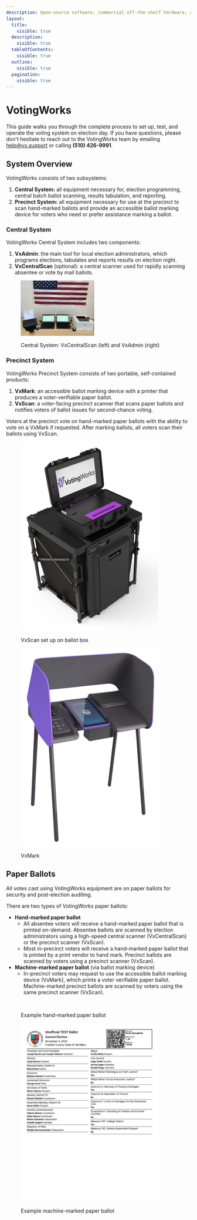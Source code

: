```yaml
---
description: Open-source software, commercial off-the-shelf hardware, and paper ballots.
layout:
  title:
    visible: true
  description:
    visible: true
  tableOfContents:
    visible: true
  outline:
    visible: true
  pagination:
    visible: true
---
```


# VotingWorks

This guide walks you through the complete process to set up, test, and operate the voting system on election day. If you have questions, please don't hesitate to reach out to the VotingWorks team by emailing [help@vx.support](mailto:help@vx.support) or calling **(510) 426-9991**.

## System Overview

VotingWorks consists of two subsystems:

1. **Central System:** all equipment necessary for, election programming, central batch ballot scanning, results tabulation, and reporting.
2. **Precinct System:** all equipment necessary for use at the precinct to scan hand-marked ballots and provide an accessible ballot marking device for voters who need or prefer assistance marking a ballot.

### Central System

VotingWorks Central System includes two components:

1. **VxAdmin**: the main tool for local election administrators, which programs elections, tabulates and reports results on election night.
2. **VxCentralScan** (optional): a central scanner used for rapidly scanning absentee or vote by mail ballots.

<figure><img src=".gitbook/assets/image (69).png" alt="" width="200"><figcaption><p>Central System: VxCentralScan (left) and VxAdmin (right)</p></figcaption></figure>

### Precinct System

VotingWorks Precinct System consists of two portable, self-contained products:

1. **VxMark**: an accessible ballot marking device with a printer that produces a voter-verifiable paper ballot.
2. **VxScan**: a voter-facing precinct scanner that scans paper ballots and notifies voters of ballot issues for second-chance voting.

Voters at the precinct vote on hand-marked paper ballots with the ability to vote on a VxMark if requested. After marking ballots, all voters scan their ballots using VxScan.

<div>

<figure><img src=".gitbook/assets/VxScan hardware photo.png" alt="" width="375"><figcaption><p>VxScan set up on ballot box</p></figcaption></figure>

 

<figure><img src=".gitbook/assets/VxMark hardware photo.png" alt="" width="375"><figcaption><p>VxMark</p></figcaption></figure>

</div>

## Paper Ballots

All votes cast using VotingWorks equipment are on paper ballots for security and post-election auditing.&#x20;

There are two types of VotingWorks paper ballots:

* **Hand-marked paper ballot**
  * All absentee voters will receive a hand-marked paper ballot that is printed on-demand. Absentee ballots are scanned by election administrators using a high-speed central scanner (VxCentralScan) or the precinct scanner (VxScan).
  * Most in-precinct voters will receive a hand-marked paper ballot that is printed by a print vendor to hand mark. Precinct ballots are scanned by voters using a precinct scanner (VxScan).
* **Machine-marked paper ballot** (via ballot marking device)
  * In-precinct voters may request to use the accessible ballot marking device (VxMark), which prints a voter verifiable paper ballot. Machine-marked precinct ballots are scanned by voters using the same precinct scanner (VxScan).

<div>

<figure><img src=".gitbook/assets/Screenshot 2023-12-19 at 7.53.02 PM.png" alt="" width="375"><figcaption><p>Example hand-marked paper ballot</p></figcaption></figure>

 

<figure><img src=".gitbook/assets/VxMark ballot.png" alt="" width="375"><figcaption><p>Example machine-marked paper ballot</p></figcaption></figure>

</div>

